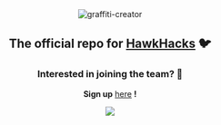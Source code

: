 <div align="center">
    <!--
    __   __  _______  _     _  ___   _    __   __  _______  _______  ___   _  _______    _______  _______  _______  _   ___ 
    |  | |  ||   _   || | _ | ||   | | |  |  | |  ||   _   ||       ||   | | ||       |  |       ||  _    ||       || | |   |
    |  |_|  ||  |_|  || || || ||   |_| |  |  |_|  ||  |_|  ||       ||   |_| ||  _____|  |____   || | |   ||____   || |_|   |
    |       ||       ||       ||      _|  |       ||       ||       ||      _|| |_____    ____|  || | |   | ____|  ||       |
    |       ||       ||       ||     |_   |       ||       ||      _||     |_ |_____  |  | ______|| |_|   || ______||___    |
    |   _   ||   _   ||   _   ||    _  |  |   _   ||   _   ||     |_ |    _  | _____| |  | |_____ |       || |_____     |   |
    |__| |__||__| |__||__| |__||___| |_|  |__| |__||__| |__||_______||___| |_||_______|  |_______||_______||_______|    |___| 
    -->
    
<img src="https://fontmeme.com/permalink/230914/53ec30feeeb2ac32b55ef78d67a815e5.png" alt="graffiti-creator" border="0">
<br>

## The official repo for [HawkHacks](https://hawkhacks.ca/) :bird:

### Interested in joining the team? 📑
**Sign up** [here](https://hiring.hawkhacks.ca/) **!**

<img src="https://github.com/LaurierHawkHacks/Landing/blob/2022/src/assets/illustration_4.svg"/>
</div>
